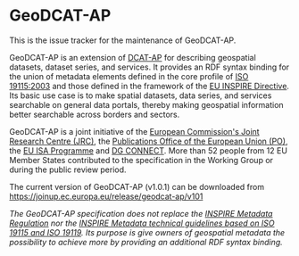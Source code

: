 # GeoDCAT-AP

This is the issue tracker for the maintenance of GeoDCAT-AP.

GeoDCAT-AP is an extension of [DCAT-AP](http://data.europa.eu/w21/ac376c94-74cf-4dd7-ade7-267d6a4ec4dc) for describing geospatial datasets, dataset series, and services. It provides an RDF syntax binding for the union of metadata elements defined in the core profile of [ISO 19115:2003](https://www.iso.org/standard/26020.html) and those defined in the framework of the [EU INSPIRE Directive](https://inspire.ec.europa.eu/). Its basic use case is to make spatial datasets, data series, and services searchable on general data portals, thereby making geospatial information better searchable across borders and sectors.

GeoDCAT-AP is a joint initiative of the [European Commission's Joint Research Centre (JRC)](https://ec.europa.eu/jrc/), the [Publications Office of the European Union (PO)](https://publications.europa.eu/), the [EU ISA Programme](https://ec.europa.eu/isa2/) and [DG CONNECT](https://ec.europa.eu/info/departments/communications-networks-content-and-technology). More than 52 people from 12 EU Member States contributed to the specification in the Working Group or during the public review period.

The current version of GeoDCAT-AP (v1.0.1) can be downloaded from  https://joinup.ec.europa.eu/release/geodcat-ap/v101

*The GeoDCAT-AP specification does not replace the [INSPIRE Metadata Regulation](http://eur-lex.europa.eu/eli/reg/com/2008/1205) nor the [INSPIRE Metadata technical guidelines based on ISO 19115 and ISO 19119](https://inspire.ec.europa.eu/id/document/tg/metadata-iso19139). Its purpose is give owners of geospatial metadata the possibility to achieve more by providing an additional RDF syntax binding.*
